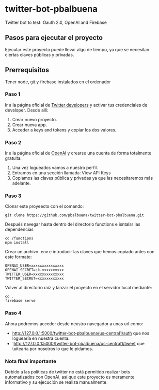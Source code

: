 # twitter-bot-pbalbuena
Twitter bot to test: Oauth 2.0, OpenAI and Firebase

## Pasos para ejecutar el proyecto
Ejecutar este proyecto puede llevar algo de tiempo, ya que se necesitan ciertas claves públicas y privadas.

## Prerrequisitos
Tener node, git y firebase instalados en el ordenador

### Paso 1
Ir a la página oficial de [Twitter developers](https://developer.twitter.com/) y activar tus credenciales de developer. 
Desde allí:
1. Crear nuevo proyecto.
2. Crear nueva app.
3. Acceder a keys and tokens y copiar los dos valores.

### Paso 2
Ir a la página oficial de [OpenAI](https://openai.com/) y crearse una cuenta de forma totalmente gratuita.
1. Una vez logueados vamos a nuestro perfil.
2. Entramos en una sección llamada: View API Keys
3. Copiamos las claves pública y privadas ya que las necesitaremos más adelante.

### Paso 3
Clonar este proyeecto con el comando:
```
git clone https://github.com/pbalbuena/twitter-bot-pbalbuena.git
```
Después navegar hasta dentro del directorio functions e isntalar las dependencias
```
cd /functions
npm install 
```
Crear un archivo .env e introducir las claves que hemos copiado antes con este formato:
```
OPENAI_USER=xxxxxxxxxxxxxxx
OPENAI_SECRET=sk-xxxxxxxxxx
TWITTER_USER=xxxxxxxxxxxxxx
TWITTER_SECRET=xxxxxxxxxxxx
```

Volver al directorio raíz y lanzar el proyecto en el servidor local mediante:
```
cd .
firebase serve
``` 

### Paso 4
Ahora podremos acceder desde neustro navegador a unas url como:
- http://127.0.0.1:5000/twitter-bot-pbalbuena/us-central1/auth que nos loguearía en nuestra cuenta.
- 'http://127.0.0.1:5000/twitter-bot-pbalbuena/us-central1/tweet que tuitearía por nosotros lo que le pidamos.


### Nota final importante
Debido a las políticas de twitter no está permitido realizar bots automatizados con OpenAI, así que este proyecto es meramente informativo y su ejecución se realiza manualmente.
